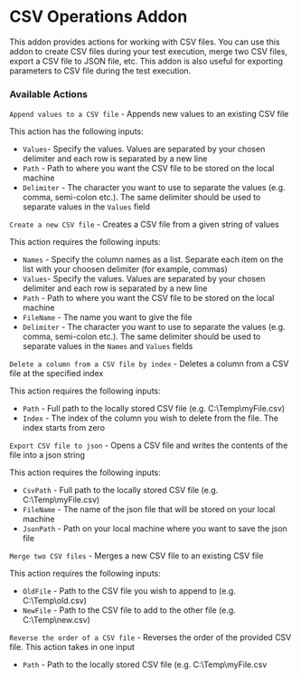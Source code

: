 # CSV Operations Addon

This addon provides actions for working with CSV files. You can use this addon to create CSV files during your test execution, merge two CSV files, export a CSV file to JSON file, etc. This addon is also useful for exporting parameters to CSV file during the test execution.

### Available Actions

`Append values to a CSV file` - Appends new values to an existing CSV file

This action has the following inputs:

* `Values`- Specify the values. Values are separated by your chosen delimiter and each row is separated by a new line
* `Path` - Path to where you want the CSV file to be stored on the local machine
* `Delimiter` - The character you want to use to separate the values \(e.g. comma, semi-colon etc.\). The same delimiter should be used to separate values in the `Values` field

`Create a new CSV file` - Creates a CSV file from a given string of values

This action requires the following inputs:

* `Names` - Specify the column names as a list. Separate each item on the list with your choosen delimiter \(for example, commas\)
* `Values`- Specify the values. Values are separated by your chosen delimiter and each row is separated by a new line
* `Path` - Path to where you want the CSV file to be stored on the local machine
* `FileName` - The name you want to give the file
* `Delimiter` - The character you want to use to separate the values \(e.g. comma, semi-colon etc.\). The same delimiter should be used to separate values in the `Names` and `Values` fields

`Delete a column from a CSV file by index` - Deletes a column from a CSV file at the specified index

This action requires the following inputs:

* `Path` - Full path to the locally stored CSV file \(e.g. C:\Temp\myFile.csv\)
* `Index` - The index of the column you wish to delete from the file. The index starts from zero

`Export CSV file to json` - Opens a CSV file and writes the contents of the file into a json string

This action requires the following inputs:

* `CsvPath` - Full path to the locally stored CSV file \(e.g. C:\Temp\myFile.csv\)
* `FileName` - The name of the json file that will be stored on your local machine
* `JsonPath` - Path on your local machine where you want to save the json file

`Merge two CSV files` - Merges a new CSV file to an existing CSV file

This action requires the following inputs:

* `OldFile` - Path to the CSV file you wish to append to \(e.g. C:\Temp\old.csv\)
* `NewFile` - Path to the CSV file to add to the other file \(e.g. C:\Temp\new.csv\)

`Reverse the order of a CSV file` - Reverses the order of the provided CSV file. This action takes in one input

* `Path` - Path to the locally stored CSV file \(e.g. C:\Temp\myFile.csv

